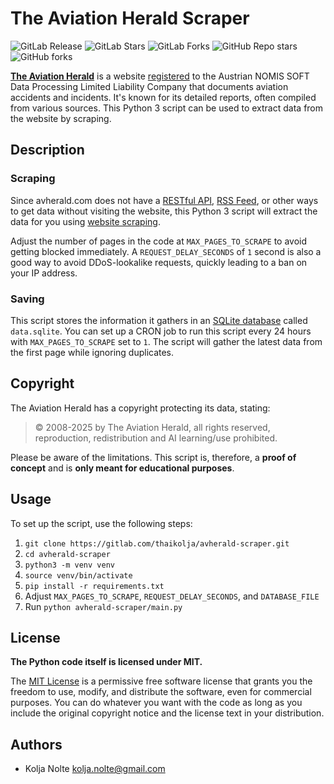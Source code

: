 # The Aviation Herald Scraper

![GitLab Release](https://img.shields.io/gitlab/v/release/thaikolja%2Favherald-scraper) ![GitLab Stars](https://img.shields.io/gitlab/stars/thaikolja%2Favherald-scraper?style=flat&label=gitlab%20stars) ![GitLab Forks](https://img.shields.io/gitlab/forks/thaikolja%2Favherald-scraper?style=flat&label=gitlab%20forks) ![GitHub Repo stars](https://img.shields.io/github/stars/thaikolja/avherald-scraper?style=flat&label=github%20stars) ![GitHub forks](https://img.shields.io/github/forks/thaikolja/avherald-scraper?style=flat&label=github%20forks)

**[The Aviation Herald](https://avherald.com/)** is a website [registered](https://avherald.com/h?impressum=) to the Austrian NOMIS SOFT Data Processing Limited Liability Company that documents aviation accidents and incidents. It's known for its detailed reports, often compiled from various sources. This Python 3 script can be used to extract data from the website by scraping.

## Description

### Scraping

Since avherald.com does not have a [RESTful API](https://aws.amazon.com/what-is/restful-api/), [RSS Feed](https://support.microsoft.com/en-us/office/what-are-rss-feeds-e8aaebc3-a0a7-40cd-9e10-88f9c1e74b97), or other ways to get data without visiting the website, this Python 3 script will extract the data for you using [website scraping](https://www.parsehub.com/blog/what-is-web-scraping/).

Adjust the number of pages in the code at `MAX_PAGES_TO_SCRAPE` to avoid getting blocked immediately. A `REQUEST_DELAY_SECONDS` of `1` second is also a good way to avoid DDoS-lookalike requests, quickly leading to a ban on your IP address.

### Saving

This script stores the information it gathers in an [SQLite database](https://www.simplilearn.com/tutorials/sql-tutorial/what-is-sqlite) called `data.sqlite`. You can set up a CRON job to run this script every 24 hours with `MAX_PAGES_TO_SCRAPE` set to `1`. The script will gather the latest data from the first page while ignoring duplicates.

## Copyright

The Aviation Herald has a copyright protecting its data, stating:

> © 2008-2025 by The Aviation Herald, all rights reserved, reproduction, redistribution and AI learning/use prohibited.

Please be aware of the limitations. This script is, therefore, a **proof of concept** and is **only meant for educational purposes**.

## Usage

To set up the script, use the following steps:

1. `git clone https://gitlab.com/thaikolja/avherald-scraper.git`
2. `cd avherald-scraper`
3. `python3 -m venv venv`
4. `source venv/bin/activate`
5. `pip install -r requirements.txt`
6. Adjust `MAX_PAGES_TO_SCRAPE`, `REQUEST_DELAY_SECONDS`, and `DATABASE_FILE`
7. Run `python avherald-scraper/main.py`

## License

**The Python code itself is licensed under MIT.**

The [MIT License](https://choosealicense.com/licenses/mit/) is a permissive free software license that grants you the freedom to use, modify, and distribute the software, even for commercial purposes. You can do whatever you want with the code as long as you include the original copyright notice and the license text in your distribution.

## Authors

* Kolja Nolte <kolja.nolte@gmail.com>

